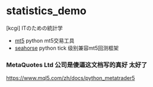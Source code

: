 # statistics_demo

[kcgi] ITのための統計学

- [mt5](mt5) python mt5交易工具
- [seahorse](seahorse)  python tick 级别兼容mt5回测框架

### MetaQuotes Ltd 公司是傻逼这文档写的真好 太好了

https://www.mql5.com/zh/docs/python_metatrader5

